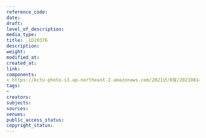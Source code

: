 ```yaml
---
reference_code: 
date: 
draft: 
level_of_description: 
media_type: 
title: _1D20376
description: 
weight: 
modified_at: 
created_at: 
link: 
components:
- https://kctu-photo.s3.ap-northeast-2.amazonaws.com/2021년/8월/20210814_8.15+전국노동자대회/_1D20376.jpg
tags:
- 
creators: 
subjects: 
sources: 
venues: 
public_access_status: 
copyright_status: 
---
```

